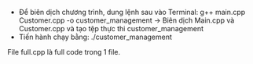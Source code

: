 - Để biên dịch chương trình, dung lệnh sau vào Terminal:
  g++ main.cpp Customer.cpp -o customer_management
  -> Biên dịch Main.cpp và Customer.cpp và tạo tệp thực thi customer_management
- Tiến hành chạy bằng:
  ./customer_management

File full.cpp là full code trong 1 file.
